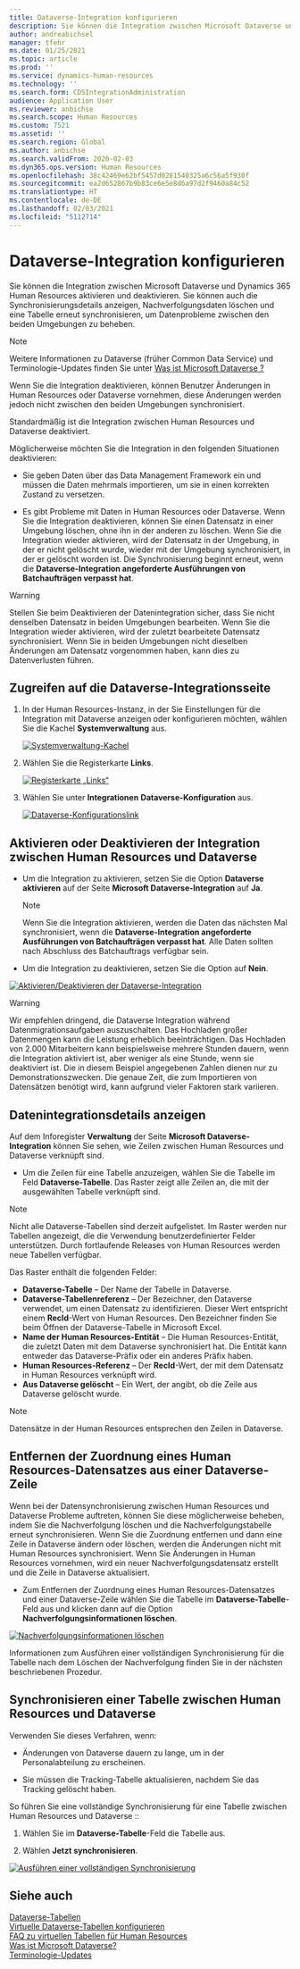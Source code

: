 ```yaml
---
title: Dataverse-Integration konfigurieren
description: Sie können die Integration zwischen Microsoft Dataverse und Dynamics 365 Human Resources aktivieren und deaktivieren. Sie können auch die Synchronisierungsdetails anzeigen, Nachverfolgungsdaten löschen und eine Tabelle erneut synchronisieren, um Datenprobleme zwischen den beiden Umgebungen zu beheben.
author: andreabichsel
manager: tfehr
ms.date: 01/25/2021
ms.topic: article
ms.prod: ''
ms.service: dynamics-human-resources
ms.technology: ''
ms.search.form: CDSIntegrationAdministration
audience: Application User
ms.reviewer: anbichse
ms.search.scope: Human Resources
ms.custom: 7521
ms.assetid: ''
ms.search.region: Global
ms.author: anbichse
ms.search.validFrom: 2020-02-03
ms.dyn365.ops.version: Human Resources
ms.openlocfilehash: 38c42469e62bf5457d0281540325a6c56a5f930f
ms.sourcegitcommit: ea2d652867b9b83ce6e5e8d6a97d2f9460a84c52
ms.translationtype: HT
ms.contentlocale: de-DE
ms.lasthandoff: 02/03/2021
ms.locfileid: "5112714"
---
```

# <a name="configure-dataverse-integration"></a>Dataverse-Integration konfigurieren

Sie können die Integration zwischen Microsoft Dataverse und Dynamics 365 Human Resources aktivieren und deaktivieren. Sie können auch die Synchronisierungsdetails anzeigen, Nachverfolgungsdaten löschen und eine Tabelle erneut synchronisieren, um Datenprobleme zwischen den beiden Umgebungen zu beheben.

> [!NOTE]
> Weitere Informationen zu Dataverse (früher Common Data Service) und Terminologie-Updates finden Sie unter [Was ist Microsoft Dataverse ?](https://docs.microsoft.com/powerapps/maker/data-platform/data-platform-intro)

Wenn Sie die Integration deaktivieren, können Benutzer Änderungen in Human Resources oder Dataverse vornehmen, diese Änderungen werden jedoch nicht zwischen den beiden Umgebungen synchronisiert.

Standardmäßig ist die Integration zwischen Human Resources und Dataverse deaktiviert.

Möglicherweise möchten Sie die Integration in den folgenden Situationen deaktivieren:

- Sie geben Daten über das Data Management Framework ein und müssen die Daten mehrmals importieren, um sie in einen korrekten Zustand zu versetzen.

- Es gibt Probleme mit Daten in Human Resources oder Dataverse. Wenn Sie die Integration deaktivieren, können Sie einen Datensatz in einer Umgebung löschen, ohne ihn in der anderen zu löschen. Wenn Sie die Integration wieder aktivieren, wird der Datensatz in der Umgebung, in der er nicht gelöscht wurde, wieder mit der Umgebung synchronisiert, in der er gelöscht worden ist. Die Synchronisierung beginnt erneut, wenn die **Dataverse-Integration angeforderte Ausführungen von Batchaufträgen verpasst hat**.

> [!WARNING]
> Stellen Sie beim Deaktivieren der Datenintegration sicher, dass Sie nicht denselben Datensatz in beiden Umgebungen bearbeiten. Wenn Sie die Integration wieder aktivieren, wird der zuletzt bearbeitete Datensatz synchronisiert. Wenn Sie in beiden Umgebungen nicht dieselben Änderungen am Datensatz vorgenommen haben, kann dies zu Datenverlusten führen.

## <a name="access-the-dataverse-integration-page"></a>Zugreifen auf die Dataverse-Integrationsseite

1. In der Human Resources-Instanz, in der Sie Einstellungen für die Integration mit Dataverse anzeigen oder konfigurieren möchten, wählen Sie die Kachel **Systemverwaltung** aus.

    [![Systemverwaltung-Kachel](./media/hr-select-system-administration.png)](./media/hr-select-system-administration.png)

2. Wählen Sie die Registerkarte **Links**.

    [![Registerkarte „Links“](./media/hr-system-administration-links.png)](./media/hr-system-administration-links.png)

3. Wählen Sie unter **Integrationen** **Dataverse-Konfiguration** aus.

    [![Dataverse-Konfigurationslink](./media/hr-admin-integration-dataverse-select.png)](./media/hr-admin-integration-dataverse-select.png)

## <a name="turn-data-integration-between-human-resources-and-dataverse-on-or-off"></a>Aktivieren oder Deaktivieren der Integration zwischen Human Resources und Dataverse

- Um die Integration zu aktivieren, setzen Sie die Option **Dataverse aktivieren** auf der Seite **Microsoft Dataverse-Integration** auf **Ja**.

    > [!NOTE]
    > Wenn Sie die Integration aktivieren, werden die Daten das nächsten Mal synchronisiert, wenn die **Dataverse-Integration angeforderte Ausführungen von Batchaufträgen verpasst hat**. Alle Daten sollten nach Abschluss des Batchauftrags verfügbar sein.

- Um die Integration zu deaktivieren, setzen Sie die Option auf **Nein**.

[![Aktivieren/Deaktivieren der Dataverse-Integration](./media/hr-admin-integration-dataverse-enable-disable.png)](./media/hr-admin-integration-dataverse-enable-disable.png)

> [!WARNING]
> Wir empfehlen dringend, die Dataverse Integration während Datenmigrationsaufgaben auszuschalten. Das Hochladen großer Datenmengen kann die Leistung erheblich beeinträchtigen. Das Hochladen von 2.000 Mitarbeitern kann beispielsweise mehrere Stunden dauern, wenn die Integration aktiviert ist, aber weniger als eine Stunde, wenn sie deaktiviert ist. Die in diesem Beispiel angegebenen Zahlen dienen nur zu Demonstrationszwecken. Die genaue Zeit, die zum Importieren von Datensätzen benötigt wird, kann aufgrund vieler Faktoren stark variieren.

## <a name="view-data-integration-details"></a>Datenintegrationsdetails anzeigen

Auf dem Inforegister **Verwaltung** der Seite **Microsoft Dataverse-Integration** können Sie sehen, wie Zeilen zwischen Human Resources und Dataverse verknüpft sind.

- Um die Zeilen für eine Tabelle anzuzeigen, wählen Sie die Tabelle im Feld **Dataverse-Tabelle**. Das Raster zeigt alle Zeilen an, die mit der ausgewählten Tabelle verknüpft sind.

> [!NOTE]
> Nicht alle Dataverse-Tabellen sind derzeit aufgelistet. Im Raster werden nur Tabellen angezeigt, die die Verwendung benutzerdefinierter Felder unterstützen. Durch fortlaufende Releases von Human Resources werden neue Tabellen verfügbar.

Das Raster enthält die folgenden Felder:

- **Dataverse-Tabelle** – Der Name der Tabelle in Dataverse.
- **Dataverse-Tabellenreferenz** – Der Bezeichner, den Dataverse verwendet, um einen Datensatz zu identifizieren. Dieser Wert entspricht einem **RecId**-Wert von Human Resources. Den Bezeichner finden Sie beim Öffnen der Dataverse-Tabelle in Microsoft Excel.
- **Name der Human Resources-Entität** – Die Human Resources-Entität, die zuletzt Daten mit dem Dataverse synchronisiert hat. Die Entität kann entweder das Dataverse-Präfix oder ein anderes Präfix haben.
- **Human Resources-Referenz** – Der **RecId**-Wert, der mit dem Datensatz in Human Resources verknüpft wird.
- **Aus Dataverse gelöscht** – Ein Wert, der angibt, ob die Zeile aus Dataverse gelöscht wurde.

> [!NOTE]
> Datensätze in der Human Resources entsprechen den Zeilen in Dataverse.

## <a name="remove-the-association-of-a-human-resources-record-from-a-dataverse-row"></a>Entfernen der Zuordnung eines Human Resources-Datensatzes aus einer Dataverse-Zeile

Wenn bei der Datensynchronisierung zwischen Human Resources und Dataverse Probleme auftreten, können Sie diese möglicherweise beheben, indem Sie die Nachverfolgung löschen und die Nachverfolgungstabelle erneut synchronisieren. Wenn Sie die Zuordnung entfernen und dann eine Zeile in Dataverse ändern oder löschen, werden die Änderungen nicht mit Human Resources synchronisiert. Wenn Sie Änderungen in Human Resources vornehmen, wird ein neuer Nachverfolgungsdatensatz erstellt und die Zeile in Dataverse aktualisiert.

- Zum Entfernen der Zuordnung eines Human Resources-Datensatzes und einer Dataverse-Zeile wählen Sie die Tabelle im **Dataverse-Tabelle**-Feld aus und klicken dann auf die Option **Nachverfolgungsinformationen löschen**.

[![Nachverfolgungsinformationen löschen](./media/hr-admin-integration-dataverse-clear-tracking.png)](./media/hr-admin-integration-dataverse-clear-tracking.png)

Informationen zum Ausführen einer vollständigen Synchronisierung für die Tabelle nach dem Löschen der Nachverfolgung finden Sie in der nächsten beschriebenen Prozedur.

## <a name="sync-a-table-between-human-resources-and-dataverse"></a>Synchronisieren einer Tabelle zwischen Human Resources und Dataverse

Verwenden Sie dieses Verfahren, wenn:

- Änderungen von Dataverse dauern zu lange, um in der Personalabteilung zu erscheinen.

- Sie müssen die Tracking-Tabelle aktualisieren, nachdem Sie das Tracking gelöscht haben.

So führen Sie eine vollständige Synchronisierung für eine Tabelle zwischen Human Resources und Dataverse ::

1. Wählen Sie im **Dataverse-Tabelle**-Feld die Tabelle aus.

2. Wählen **Jetzt synchronisieren**.

[![Ausführen einer vollständigen Synchronisierung](./media/hr-admin-integration-dataverse-sync-now.png)](./media/hr-admin-integration-dataverse-sync-now.png)

## <a name="see-also"></a>Siehe auch

[Dataverse-Tabellen](hr-developer-entities.md)<br>
[Virtuelle Dataverse-Tabellen konfigurieren](hr-admin-integration-common-data-service-virtual-entities.md)<br>
[FAQ zu virtuellen Tabellen für Human Resources](hr-admin-virtual-entity-faq.md)<br>
[Was ist Microsoft Dataverse?](https://docs.microsoft.com/powerapps/maker/data-platform/data-platform-intro)<br>
[Terminologie-Updates](https://docs.microsoft.com/powerapps/maker/data-platform/data-platform-intro#terminology-updates)
